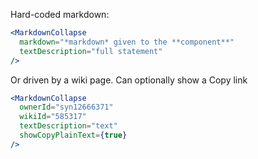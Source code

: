 Hard-coded markdown:

```jsx
<MarkdownCollapse
  markdown="*markdown* given to the **component**"
  textDescription="full statement"
/>
```

Or driven by a wiki page. Can optionally show a Copy link

```jsx
<MarkdownCollapse
  ownerId="syn12666371"
  wikiId="585317"
  textDescription="text"
  showCopyPlainText={true}
/>
```

